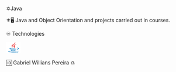 ✡️Java


⚜️🖥️ Java and Object Orientation and projects carried out in courses.

♾️ Technologies 

  <img align="left" alt="Biel-Java" height="30" width="40" src="https://raw.githubusercontent.com/devicons/devicon/master/icons/java/java-original.svg">
  
  <br>
  <br>
  
🆔 Gabriel Willians Pereira ♎ 
